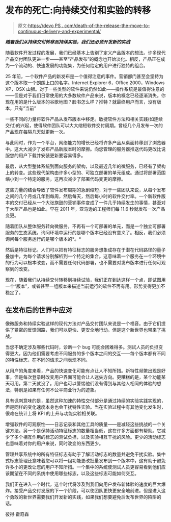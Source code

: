 # 发布的死亡:向持续交付和实验的转移

> 原文:[https://devo PS . com/death-of-the-release-the-move-to-continuous-delivery-and-experimental/](https://devops.com/death-of-the-release-the-move-to-continuous-delivery-and-experimentation/)

***随着我们从持续交付转移到持续实验，我们还必须开发新的实践*** 

随着软件开发过程的发展，我们已经基本上告别了定义产品版本的想法。许多现代产品交付团队更进一步——甚至“产品发布”的概念也开始淡化。相反，产品正在成为一个流动的、快速发展的功能集，为任何给定的用户进行独特的组合。

25 年前，一个软件产品的新发布是一个值得注意的事件。营销部门甚至会坚持为这个版本取一个朗朗上口的名字。Internet Explorer 6，Office 2000，Windows XP，OSX 山狮。对于一些类型的软件来说仍然如此——操作系统是最值得注意的——但是对于我们日常使用的大多数软件产品来说，版本的概念已经逐渐消失。你现在用的是什么版本的谷歌地图？脸书怎么样？推特？就最终用户而言，没有版本，只有“当前”

一些不同的力量将软件产品从发布版本中移走。敏捷软件方法和相关实践(如连续交付)的兴起，使得软件团队可以大大缩短软件交付周期。曾经几个月发布一次的产品现在每隔几天就更新一次。

与此同时，作为一个平台，网络能力的增长已经将许多产品从桌面转移到了浏览器中。这大大减少了发布产品新版本时的摩擦。向您管理的服务器推送代码更改比说服您的用户下载并安装更新要容易得多。

最后，从大型整体系统到面向服务的架构，以及最近几年的微服务，已经有了架构上的转变。这些现代架构由许多小型的、可独立部署的单元组成。通过将部署范围缩小到一个特定的服务，这再次减少了部署代码变更的摩擦。

这些力量的结合导致了软件发布周期的急剧缩短，对于一些团队来说，从每个发布之间的几个月或几年到每周，然后每天，然后每小时的软件交付率。一个新软件版本的交付已经从一个大张旗鼓的营销事件变成了一件几乎持续发生的事情，甚至对于大型产品也是如此。早在 2011 年，亚马逊的工程师们每 11.6 秒就发布一次产品变更。

随着团队从整体服务转向微服务，不再有一个可部署的单元，而是一个独立可部署服务的生态系统。询问环境中运行的是哪个版本已经没有意义了。相反，我们必须询问每个服务运行的是哪个版本的*。*

然后是特征标记。人们可以把有特征标志的服务想象成存在于潜在代码路径的量子叠加中，为每个请求分别解析到一个特定的集合。这意味着一个服务在一个环境中的行为可以根本改变，而不需要任何代码部署，也不需要对发布版本进行任何可观察到的改变。

现在，随着我们从持续交付转移到持续试验，我们正在到达这样一个点，即试图用一个“版本”，或者甚至一组版本来描述当前运行的软件不再有用。形势变得更加不稳定了。

## **在发布后的世界中应对**

像微服务和持续实验这样的现代方法对产品交付团队来说是一个福音。由于它们提供了紧密的反馈回路，我们可以更快、更安全地行动。但是这个新世界也带来了挑战。

当您不确定涉及哪些代码时，诊断一个 bug 可能会困难得多。测试人员的负担变得更大，因为他们需要考虑不同服务的多个版本之间的交互——每个版本都有不同的特性标志，在不同的请求之间表现不同。

从用户的角度来看，产品的快速变化可能有点让人不知所措。新特性频繁出现是好事，但是每次登录时改变用户界面可能会让人迷失方向。更糟糕的是，某个功能某天可用，第二天就没了。用户也可以警惕他们没有得到与其他人相同的体验的想法，特别是如果有任何不公平商业行为的迹象。

具有讽刺意味的是，虽然这种加速的特性交付部分是通过持续的实验实践实现的，但是同样的变化速度本身也会干扰特性实验。当在实验过程中有其他变化发生时，很难在统计上将 KPI 的上升与功能实验相关联。

增强软件的可观察性——日志记录和其他工具的质量——是减轻这些挑战的一个关键方法。另一个是保持活动特征标志的数量相当低，这在许多方面都有帮助。它减少了多个相互作用的标志的测试负担，以及实验相互干扰的风险。更少的活动标志也意味着对你的用户来说，同时改变的东西更少。

管理共享系统中的所有特征标志有助于了解活动标志的数量并避免干扰实验。集中式标志管理还意味着您可以将一组功能更改批量发布到一个版本中，这有助于避免许多小的更改让您的用户不知所措。一个集中的系统使测试人员更容易看到他们应该期望在不同的系统中使用哪些标志，以及这些标志可能如何交互。

我们正在进入一个时代，这个时代将涉及到我们向用户发布新体验的速度的巨大爆炸。接受产品交付发展的下一个阶段，可以使团队更快更安全地前进。但是进入这个勇敢的新世界需要我们开发新的实践，如果我们想要避免后发布世界的陷阱的话。

彼得·霍奇森